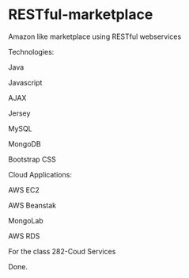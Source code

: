 RESTful-marketplace
===================
Amazon like marketplace using RESTful webservices

Technologies:

Java

Javascript

AJAX

Jersey

MySQL

MongoDB

Bootstrap CSS


Cloud Applications:

AWS EC2

AWS Beanstak

MongoLab

AWS RDS

For the class 282-Coud Services

Done.
